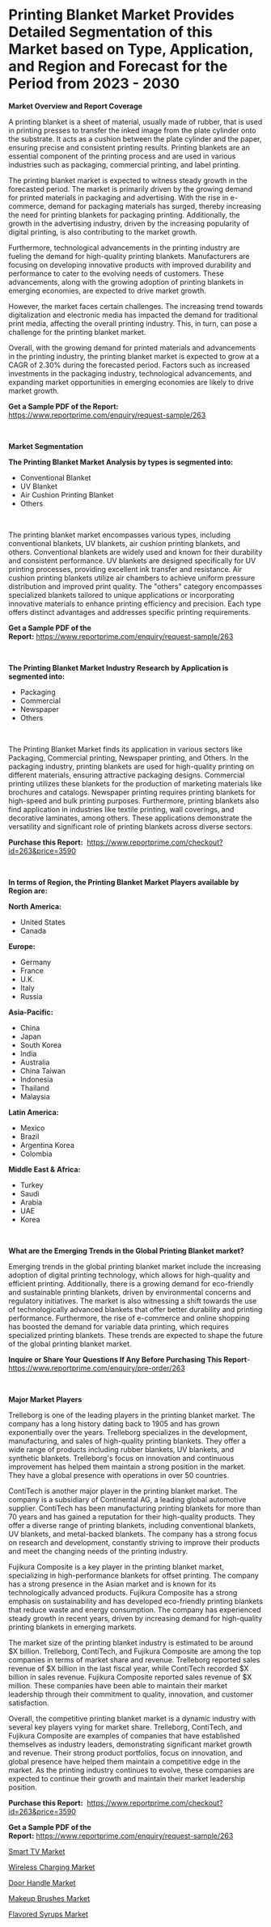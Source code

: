 <p><h1>Printing Blanket Market Provides Detailed Segmentation of this Market based on Type, Application, and Region and Forecast for the Period from 2023 - 2030</h1></p><p><strong>Market Overview and Report Coverage</strong></p>
<p><p>A printing blanket is a sheet of material, usually made of rubber, that is used in printing presses to transfer the inked image from the plate cylinder onto the substrate. It acts as a cushion between the plate cylinder and the paper, ensuring precise and consistent printing results. Printing blankets are an essential component of the printing process and are used in various industries such as packaging, commercial printing, and label printing.</p><p>The printing blanket market is expected to witness steady growth in the forecasted period. The market is primarily driven by the growing demand for printed materials in packaging and advertising. With the rise in e-commerce, demand for packaging materials has surged, thereby increasing the need for printing blankets for packaging printing. Additionally, the growth in the advertising industry, driven by the increasing popularity of digital printing, is also contributing to the market growth.</p><p>Furthermore, technological advancements in the printing industry are fueling the demand for high-quality printing blankets. Manufacturers are focusing on developing innovative products with improved durability and performance to cater to the evolving needs of customers. These advancements, along with the growing adoption of printing blankets in emerging economies, are expected to drive market growth.</p><p>However, the market faces certain challenges. The increasing trend towards digitalization and electronic media has impacted the demand for traditional print media, affecting the overall printing industry. This, in turn, can pose a challenge for the printing blanket market.</p><p>Overall, with the growing demand for printed materials and advancements in the printing industry, the printing blanket market is expected to grow at a CAGR of 2.30% during the forecasted period. Factors such as increased investments in the packaging industry, technological advancements, and expanding market opportunities in emerging economies are likely to drive market growth.</p></p>
<p><strong>Get a Sample PDF of the Report:</strong> <a href="https://www.reportprime.com/enquiry/request-sample/263">https://www.reportprime.com/enquiry/request-sample/263</a></p>
<p>&nbsp;</p>
<p><strong>Market Segmentation</strong></p>
<p><strong>The Printing Blanket Market Analysis by types is segmented into:</strong></p>
<p><ul><li>Conventional Blanket</li><li>UV Blanket</li><li>Air Cushion Printing Blanket</li><li>Others</li></ul></p>
<p>&nbsp;</p>
<p><p>The printing blanket market encompasses various types, including conventional blankets, UV blankets, air cushion printing blankets, and others. Conventional blankets are widely used and known for their durability and consistent performance. UV blankets are designed specifically for UV printing processes, providing excellent ink transfer and resistance. Air cushion printing blankets utilize air chambers to achieve uniform pressure distribution and improved print quality. The "others" category encompasses specialized blankets tailored to unique applications or incorporating innovative materials to enhance printing efficiency and precision. Each type offers distinct advantages and addresses specific printing requirements.</p></p>
<p><strong>Get a Sample PDF of the Report:</strong>&nbsp;<a href="https://www.reportprime.com/enquiry/request-sample/263">https://www.reportprime.com/enquiry/request-sample/263</a></p>
<p>&nbsp;</p>
<p><strong>The Printing Blanket Market Industry Research by Application is segmented into:</strong></p>
<p><ul><li>Packaging</li><li>Commercial</li><li>Newspaper</li><li>Others</li></ul></p>
<p>&nbsp;</p>
<p><p>The Printing Blanket Market finds its application in various sectors like Packaging, Commercial printing, Newspaper printing, and Others. In the packaging industry, printing blankets are used for high-quality printing on different materials, ensuring attractive packaging designs. Commercial printing utilizes these blankets for the production of marketing materials like brochures and catalogs. Newspaper printing requires printing blankets for high-speed and bulk printing purposes. Furthermore, printing blankets also find application in industries like textile printing, wall coverings, and decorative laminates, among others. These applications demonstrate the versatility and significant role of printing blankets across diverse sectors.</p></p>
<p><strong>Purchase this Report:</strong>&nbsp; <a href="https://www.reportprime.com/checkout?id=263&price=3590">https://www.reportprime.com/checkout?id=263&price=3590</a></p>
<p>&nbsp;</p>
<p><strong>In terms of Region, the Printing Blanket Market Players available by Region are:</strong></p>
<p>
    <p> <strong> North America: </strong>
        <ul>
            <li>United States</li>
            <li>Canada</li>
        </ul>
        </p> 
    <p> <strong> Europe: </strong>
        <ul>
            <li>Germany</li>
            <li>France</li>
            <li>U.K.</li>
            <li>Italy</li>
            <li>Russia</li>
        </ul>
        </p> 
    <p> <strong> Asia-Pacific: </strong>
        <ul>
            <li>China</li>
            <li>Japan</li>
            <li>South Korea</li>
            <li>India</li>
            <li>Australia</li>
            <li>China Taiwan</li>
            <li>Indonesia</li>
            <li>Thailand</li>
            <li>Malaysia</li>
        </ul>
        </p> 
    <p> <strong> Latin America: </strong>
        <ul>
            <li>Mexico</li>
            <li>Brazil</li>
            <li>Argentina Korea</li>
            <li>Colombia</li>
        </ul>
        </p> 
    <p> <strong> Middle East & Africa: </strong>
        <ul>
            <li>Turkey</li>
            <li>Saudi</li>
            <li>Arabia</li>
            <li>UAE</li>
            <li>Korea</li>
        </ul>
    </p>
    </p>
<p>&nbsp;</p>
<p><strong>What are the Emerging Trends in the Global Printing Blanket market?</strong></p>
<p><p>Emerging trends in the global printing blanket market include the increasing adoption of digital printing technology, which allows for high-quality and efficient printing. Additionally, there is a growing demand for eco-friendly and sustainable printing blankets, driven by environmental concerns and regulatory initiatives. The market is also witnessing a shift towards the use of technologically advanced blankets that offer better durability and printing performance. Furthermore, the rise of e-commerce and online shopping has boosted the demand for variable data printing, which requires specialized printing blankets. These trends are expected to shape the future of the global printing blanket market.</p></p>
<p><strong>Inquire or Share Your Questions If Any Before Purchasing This Report</strong>- <a href="https://www.reportprime.com/enquiry/pre-order/263">https://www.reportprime.com/enquiry/pre-order/263</a></p>
<p>&nbsp;</p>
<p><strong>Major Market Players</strong></p>
<p><p>Trelleborg is one of the leading players in the printing blanket market. The company has a long history dating back to 1905 and has grown exponentially over the years. Trelleborg specializes in the development, manufacturing, and sales of high-quality printing blankets. They offer a wide range of products including rubber blankets, UV blankets, and synthetic blankets. Trelleborg's focus on innovation and continuous improvement has helped them maintain a strong position in the market. They have a global presence with operations in over 50 countries.</p><p>ContiTech is another major player in the printing blanket market. The company is a subsidiary of Continental AG, a leading global automotive supplier. ContiTech has been manufacturing printing blankets for more than 70 years and has gained a reputation for their high-quality products. They offer a diverse range of printing blankets, including conventional blankets, UV blankets, and metal-backed blankets. The company has a strong focus on research and development, constantly striving to improve their products and meet the changing needs of the printing industry.</p><p>Fujikura Composite is a key player in the printing blanket market, specializing in high-performance blankets for offset printing. The company has a strong presence in the Asian market and is known for its technologically advanced products. Fujikura Composite has a strong emphasis on sustainability and has developed eco-friendly printing blankets that reduce waste and energy consumption. The company has experienced steady growth in recent years, driven by increasing demand for high-quality printing blankets in emerging markets.</p><p>The market size of the printing blanket industry is estimated to be around $X billion. Trelleborg, ContiTech, and Fujikura Composite are among the top companies in terms of market share and revenue. Trelleborg reported sales revenue of $X billion in the last fiscal year, while ContiTech recorded $X billion in sales revenue. Fujikura Composite reported sales revenue of $X million. These companies have been able to maintain their market leadership through their commitment to quality, innovation, and customer satisfaction.</p><p>Overall, the competitive printing blanket market is a dynamic industry with several key players vying for market share. Trelleborg, ContiTech, and Fujikura Composite are examples of companies that have established themselves as industry leaders, demonstrating significant market growth and revenue. Their strong product portfolios, focus on innovation, and global presence have helped them maintain a competitive edge in the market. As the printing industry continues to evolve, these companies are expected to continue their growth and maintain their market leadership position.</p></p>
<p><strong>Purchase this Report:</strong>&nbsp;&nbsp;<a href="https://www.reportprime.com/checkout?id=263&price=3590">https://www.reportprime.com/checkout?id=263&price=3590</a></p>
<p></p>
<p><strong>Get a Sample PDF of the Report:</strong>&nbsp;<a href="https://www.reportprime.com/enquiry/request-sample/263">https://www.reportprime.com/enquiry/request-sample/263</a></p>
<p><p><a href="https://medium.com/@marcellakin2023/smart-tv-market-furnishes-information-on-market-share-market-trends-and-market-growth-e65ac3d1b0b4">Smart TV Market</a></p><p><a href="https://medium.com/@primeyash92/wireless-charging-market-analysis-and-sze-forecasted-for-period-from-2023-to-2030-50b6ce4adfe1">Wireless Charging Market</a></p><p><a href="https://medium.com/@unamorgan6655/door-handle-market-research-report-its-history-and-forecast-2023-to-2030-7d09fe3e4820">Door Handle Market</a></p><p><a href="https://medium.com/@tracylarson12/makeup-brushes-market-analysis-and-sze-forecasted-for-period-from-2023-to-2030-7293beeae9e3">Makeup Brushes Market</a></p><p><a href="https://medium.com/@leonorhaley2009/flavored-syrups-market-trends-and-market-analysis-forecasted-for-period-2023-2030-6455dd6745ff">Flavored Syrups Market</a></p></p>